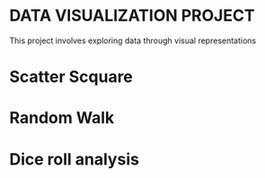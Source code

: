 # DATA VISUALIZATION PROJECT

This project involves exploring data through visual representations

# Scatter Scquare

# Random Walk

# Dice roll analysis